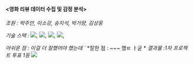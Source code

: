#### <영화 리뷰 데이터 수집 및 감정 분석>
*조원 : 박주안, 이소강, 송지석, 박거량, 김상웅*

*기술 스택 : <img src="https://img.shields.io/badge/Python-E34F26?style=for-the-badge&logo=python&logoColor=white">, <img src="https://img.shields.io/badge/pandas-E34F26?style=for-the-badge&logo=pandas&logoColor=white">, <img src="https://img.shields.io/badge/Selenium-E34F26?style=for-the-badge&logo=oracle&logoColor=white">, <img src="https://img.shields.io/badge/Oracle-E34F26?style=for-the-badge&logo=oracle&logoColor=white">,*

*아쉬운 점 : 이걸 더 잘했어야 했는데 `*
*잘한 점 : ~~~ 했ㄸ ㅏ굳 *
*결과물 :1차 프로젝트 투표 1등*
<img src="~~~~~~">
